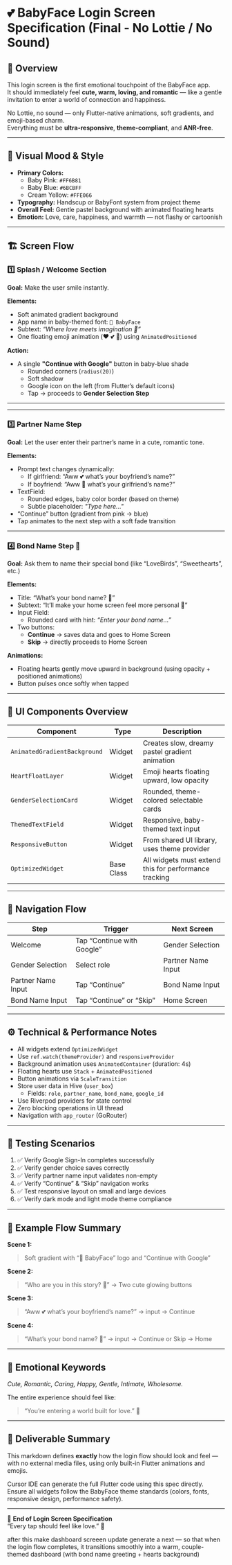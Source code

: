 # 💕 BabyFace Login Screen Specification (Final - No Lottie / No Sound)

## 🌸 Overview
This login screen is the first emotional touchpoint of the BabyFace app.  
It should immediately feel **cute, warm, loving, and romantic** — like a gentle invitation to enter a world of connection and happiness.

No Lottie, no sound — only Flutter-native animations, soft gradients, and emoji-based charm.  
Everything must be **ultra-responsive**, **theme-compliant**, and **ANR-free**.

---

## 🎨 Visual Mood & Style
- **Primary Colors:**  
  - Baby Pink: `#FF6B81`  
  - Baby Blue: `#6BCBFF`  
  - Cream Yellow: `#FFE066`
- **Typography:** Handscup or BabyFont system from project theme  
- **Overall Feel:** Gentle pastel background with animated floating hearts  
- **Emotion:** Love, care, happiness, and warmth — not flashy or cartoonish  

---

## 🏗️ Screen Flow

### 1️⃣ Splash / Welcome Section
**Goal:** Make the user smile instantly.

**Elements:**
- Soft animated gradient background  
- App name in baby-themed font: `👶 BabyFace`  
- Subtext: _“Where love meets imagination 💖”_  
- One floating emoji animation (❤️ 💕 💞) using `AnimatedPositioned`  

**Action:**  
- A single **"Continue with Google"** button in baby-blue shade  
  - Rounded corners (`radius(20)`)
  - Soft shadow  
  - Google icon on the left (from Flutter’s default icons)
  - Tap → proceeds to **Gender Selection Step**

---


---

### 3️⃣ Partner Name Step
**Goal:** Let the user enter their partner’s name in a cute, romantic tone.

**Elements:**
- Prompt text changes dynamically:
  - If girlfriend: “Aww 💕 what’s your boyfriend’s name?”
  - If boyfriend: “Aww 💙 what’s your girlfriend’s name?”
- TextField:
  - Rounded edges, baby color border (based on theme)
  - Subtle placeholder: _"Type here..."_
- “Continue” button (gradient from pink → blue)
- Tap animates to the next step with a soft fade transition  

---

### 4️⃣ Bond Name Step 💍
**Goal:** Ask them to name their special bond (like “LoveBirds”, “Sweethearts”, etc.)

**Elements:**
- Title: “What’s your bond name? 🌸”
- Subtext: “It’ll make your home screen feel more personal 💞”
- Input Field:
  - Rounded card with hint: _“Enter your bond name…”_
- Two buttons:
  - **Continue** → saves data and goes to Home Screen  
  - **Skip** → directly proceeds to Home Screen  

**Animations:**
- Floating hearts gently move upward in background (using opacity + positioned animations)
- Button pulses once softly when tapped  

---

## 💎 UI Components Overview
| Component | Type | Description |
|------------|------|-------------|
| `AnimatedGradientBackground` | Widget | Creates slow, dreamy pastel gradient animation |
| `HeartFloatLayer` | Widget | Emoji hearts floating upward, low opacity |
| `GenderSelectionCard` | Widget | Rounded, theme-colored selectable cards |
| `ThemedTextField` | Widget | Responsive, baby-themed text input |
| `ResponsiveButton` | Widget | From shared UI library, uses theme provider |
| `OptimizedWidget` | Base Class | All widgets must extend this for performance tracking |

---

## 🧭 Navigation Flow
| Step | Trigger | Next Screen |
|------|----------|-------------|
| Welcome | Tap “Continue with Google” | Gender Selection |
| Gender Selection | Select role | Partner Name Input |
| Partner Name Input | Tap “Continue” | Bond Name Input |
| Bond Name Input | Tap “Continue” or “Skip” | Home Screen |

---

## ⚙️ Technical & Performance Notes
- All widgets extend `OptimizedWidget`
- Use `ref.watch(themeProvider)` and `responsiveProvider`
- Background animation uses `AnimatedContainer` (duration: 4s)
- Floating hearts use `Stack` + `AnimatedPositioned`
- Button animations via `ScaleTransition`
- Store user data in Hive (`user_box`)
  - Fields: `role`, `partner_name`, `bond_name`, `google_id`
- Use Riverpod providers for state control
- Zero blocking operations in UI thread  
- Navigation with `app_router` (GoRouter)

---

## 🧪 Testing Scenarios
1. ✅ Verify Google Sign-In completes successfully  
2. ✅ Verify gender choice saves correctly  
3. ✅ Verify partner name input validates non-empty  
4. ✅ Verify “Continue” & “Skip” navigation works  
5. ✅ Test responsive layout on small and large devices  
6. ✅ Verify dark mode and light mode theme compliance  

---

## 🍼 Example Flow Summary

**Scene 1:**  
> Soft gradient with “👶 BabyFace” logo and “Continue with Google”  

**Scene 2:**  
> “Who are you in this story? 💑” → Two cute glowing buttons  

**Scene 3:**  
> “Aww 💕 what’s your boyfriend’s name?” → input → Continue  

**Scene 4:**  
> “What’s your bond name? 🌸” → input → Continue or Skip → Home  

---

## 🎯 Emotional Keywords
_Cute, Romantic, Caring, Happy, Gentle, Intimate, Wholesome._

The entire experience should feel like:
> “You’re entering a world built for love.” 💞

---

## 🚀 Deliverable Summary
This markdown defines **exactly** how the login flow should look and feel —  
with no external media files, using only built-in Flutter animations and emojis.  

Cursor IDE can generate the full Flutter code using this spec directly.  
Ensure all widgets follow the BabyFace theme standards (colors, fonts, responsive design, performance safety).

---

🍼 **End of Login Screen Specification**  
“Every tap should feel like love.” 💖


after this make dashboard screeen update generate a  next — so that when the login flow completes, it transitions smoothly into a warm, couple-themed dashboard (with bond name greeting + hearts background)